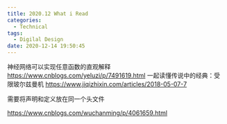 ```yaml
---
title: 2020.12 What i Read
categories:
  - Technical
tags:
  - Digilal Design
date: 2020-12-14 19:50:45
---
```

神经网络可以实现任意函数的直观解释
https://www.cnblogs.com/yeluzi/p/7491619.html
一起读懂传说中的经典：受限玻尔兹曼机
https://www.jiqizhixin.com/articles/2018-05-07-7

需要将声明和定义放在同一个头文件

https://www.cnblogs.com/wuchanming/p/4061659.html

<!-- more -->